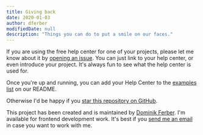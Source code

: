 ```yaml
---
title: Giving back
date: 2020-01-03
author: dferber
modifiedDate: null
description: "Things you can do to put a smile on our faces."
---
```


If you are using the free help center for one of your projects, please let me know about it by [opening an issue](https://github.com/dferber90/gatsby-starter-help-center/issues). You can just link to your help center, or even introduce your project. It's always fun to see what the help center is used for.

Once you're up and running, you can add your Help Center to the [examples list](https://github.com/dferber90/gatsby-starter-help-center#-examples) on our README.

Otherwise I'd be happy if you [star this repository on GitHub](https://github.com/dferber90/gatsby-starter-help-center).

This project has been created and is maintained by [Dominik Ferber](https://www.dferber.de/). I'm available for frontend development work. It's best if you [send me an email](mailto:dominik.ferber+gatsbystarterhelpcenter@gmail.com) in case you want to work with me.
